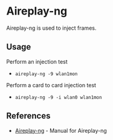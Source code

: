 # Aireplay-ng

Aireplay-ng is used to inject frames.

## Usage

Perform an injection test

* ```aireplay-ng -9 wlan1mon```

Perform a card to card injection test

* ```aireplay-ng -9 -i wlan0 wlan1mon```

## References
* [Aireplay-ng](https://www.aircrack-ng.org/doku.php?id=aireplay-ng) - Manual for Aireplay-ng
